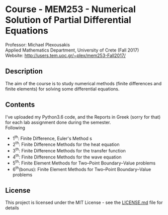 # Course - MEM253 - Numerical Solution of Partial Differential Equations

Professor: Michael Plexousakis 
<br/>Applied Mathematics Department, University of Crete (Fall 2017)
<br/>Website: http://users.tem.uoc.gr/~plex/mem253-Fall2017/

## Description

The aim of the course is to study numerical methods (finite differences and finite elements) for solving some differential equations.

## Contents

I've uploaded my Python3.6 code, and the Reports in Greek (sorry for that) for each lab assignment done during the semester.
<br/>
Following
  * 1<sup>th</sup>: Finite Difference, Euler's Method s
  * 2<sup>th</sup>: Finite Difference Methods for the heat equation 
  * 3<sup>th</sup>: Finite Difference Methods for the transfer function 
  * 4<sup>th</sup>: Finite Difference Methods for the wave equation 
  * 5<sup>th</sup>: Finite Element Methods for Two–Point Boundary–Value problems 
  * 6<sup>th</sup>(bonus): Finite Element Methods for Two–Point Boundary–Value problems

## License

This project is licensed under the MIT License - see the [LICENSE.md](LICENSE.md) file for details

